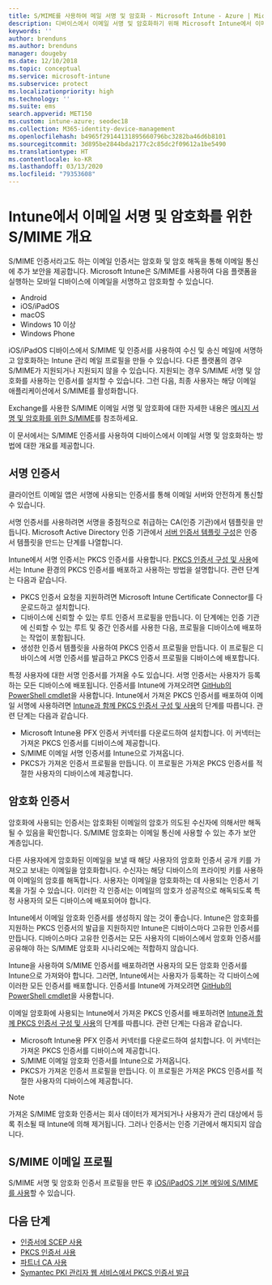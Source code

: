 ```yaml
---
title: S/MIME를 사용하여 메일 서명 및 암호화 - Microsoft Intune - Azure | Microsoft Docs
description: 디바이스에서 이메일 서명 및 암호화하기 위해 Microsoft Intune에서 이메일 디지털 인증서를 사용하는 방법을 알아봅니다. 이러한 인증서는 S/MIME라고 하고 디바이스 구성 프로필을 사용하여 구성됩니다. 서명 및 암호화 인증서는 PKCS 또는 프라이빗 인증서를 사용하고 커넥터를 사용하여 인증서를 가져옵니다.
keywords: ''
author: brenduns
ms.author: brenduns
manager: dougeby
ms.date: 12/10/2018
ms.topic: conceptual
ms.service: microsoft-intune
ms.subservice: protect
ms.localizationpriority: high
ms.technology: ''
ms.suite: ems
search.appverid: MET150
ms.custom: intune-azure; seodec18
ms.collection: M365-identity-device-management
ms.openlocfilehash: b4965f29144131895660796bc3282ba46d6b8101
ms.sourcegitcommit: 3d895be2844bda2177c2c85dc2f09612a1be5490
ms.translationtype: HT
ms.contentlocale: ko-KR
ms.lasthandoff: 03/13/2020
ms.locfileid: "79353608"
---
```

# <a name="smime-overview-to-sign-and-encrypt-email-in-intune"></a>Intune에서 이메일 서명 및 암호화를 위한 S/MIME 개요

S/MIME 인증서라고도 하는 이메일 인증서는 암호화 및 암호 해독을 통해 이메일 통신에 추가 보안을 제공합니다. Microsoft Intune은 S/MIME를 사용하여 다음 플랫폼을 실행하는 모바일 디바이스에 이메일을 서명하고 암호화할 수 있습니다.

- Android
- iOS/iPadOS
- macOS
- Windows 10 이상
- Windows Phone

iOS/iPadOS 디바이스에서 S/MIME 및 인증서를 사용하여 수신 및 송신 메일에 서명하고 암호화하는 Intune 관리 메일 프로필을 만들 수 있습니다. 다른 플랫폼의 경우 S/MIME가 지원되거나 지원되지 않을 수 있습니다. 지원되는 경우 S/MIME 서명 및 암호화를 사용하는 인증서를 설치할 수 있습니다. 그런 다음, 최종 사용자는 해당 이메일 애플리케이션에서 S/MIME를 활성화합니다.

Exchange를 사용한 S/MIME 이메일 서명 및 암호화에 대한 자세한 내용은 [메시지 서명 및 암호화를 위한 S/MIME](https://docs.microsoft.com/Exchange/policy-and-compliance/smime)를 참조하세요.

이 문서에서는 S/MIME 인증서를 사용하여 디바이스에서 이메일 서명 및 암호화하는 방법에 대한 개요를 제공합니다.

## <a name="signing-certificates"></a>서명 인증서

클라이언트 이메일 앱은 서명에 사용되는 인증서를 통해 이메일 서버와 안전하게 통신할 수 있습니다.

서명 인증서를 사용하려면 서명을 중점적으로 취급하는 CA(인증 기관)에서 템플릿을 만듭니다. Microsoft Active Directory 인증 기관에서 [서버 인증서 템플릿 구성](https://docs.microsoft.com/windows-server/networking/core-network-guide/cncg/server-certs/configure-the-server-certificate-template)은 인증서 템플릿을 만드는 단계를 나열합니다.

Intune에서 서명 인증서는 PKCS 인증서를 사용합니다. [PKCS 인증서 구성 및 사용](certficates-pfx-configure.md)에서는 Intune 환경의 PKCS 인증서를 배포하고 사용하는 방법을 설명합니다. 관련 단계는 다음과 같습니다.

- PKCS 인증서 요청을 지원하려면 Microsoft Intune Certificate Connector를 다운로드하고 설치합니다.
- 디바이스에 신뢰할 수 있는 루트 인증서 프로필을 만듭니다. 이 단계에는 인증 기관에 신뢰할 수 있는 루트 및 중간 인증서를 사용한 다음, 프로필을 디바이스에 배포하는 작업이 포함됩니다.
- 생성한 인증서 템플릿을 사용하여 PKCS 인증서 프로필을 만듭니다. 이 프로필은 디바이스에 서명 인증서를 발급하고 PKCS 인증서 프로필을 디바이스에 배포합니다.

특정 사용자에 대한 서명 인증서를 가져올 수도 있습니다. 서명 인증서는 사용자가 등록하는 모든 디바이스에 배포됩니다. 인증서를 Intune에 가져오려면 [GitHub의 PowerShell cmdlet](https://github.com/Microsoft/Intune-Resource-Access)을 사용합니다. Intune에서 가져온 PKCS 인증서를 배포하여 이메일 서명에 사용하려면 [Intune과 함께 PKCS 인증서 구성 및 사용](certficates-pfx-configure.md)의 단계를 따릅니다. 관련 단계는 다음과 같습니다.

- Microsoft Intune용 PFX 인증서 커넥터를 다운로드하여 설치합니다. 이 커넥터는 가져온 PKCS 인증서를 디바이스에 제공합니다.
- S/MIME 이메일 서명 인증서를 Intune으로 가져옵니다.
- PKCS가 가져온 인증서 프로필을 만듭니다. 이 프로필은 가져온 PKCS 인증서를 적절한 사용자의 디바이스에 제공합니다.

## <a name="encryption-certificates"></a>암호화 인증서

암호화에 사용되는 인증서는 암호화된 이메일의 암호가 의도된 수신자에 의해서만 해독될 수 있음을 확인합니다. S/MIME 암호화는 이메일 통신에 사용할 수 있는 추가 보안 계층입니다.

다른 사용자에게 암호화된 이메일을 보낼 때 해당 사용자의 암호화 인증서 공개 키를 가져오고 보내는 이메일을 암호화합니다. 수신자는 해당 디바이스의 프라이빗 키를 사용하여 이메일의 암호를 해독합니다. 사용자는 이메일을 암호화하는 데 사용되는 인증서 기록을 가질 수 있습니다. 이러한 각 인증서는 이메일의 암호가 성공적으로 해독되도록 특정 사용자의 모든 디바이스에 배포되어야 합니다.

Intune에서 이메일 암호화 인증서를 생성하지 않는 것이 좋습니다. Intune은 암호화를 지원하는 PKCS 인증서의 발급을 지원하지만 Intune은 디바이스마다 고유한 인증서를 만듭니다. 디바이스마다 고유한 인증서는 모든 사용자의 디바이스에서 암호화 인증서를 공유해야 하는 S/MIME 암호화 시나리오에는 적합하지 않습니다.

Intune을 사용하여 S/MIME 인증서를 배포하려면 사용자의 모든 암호화 인증서를 Intune으로 가져와야 합니다. 그러면, Intune에서는 사용자가 등록하는 각 디바이스에 이러한 모든 인증서를 배포합니다. 인증서를 Intune에 가져오려면 [GitHub의 PowerShell cmdlet](https://github.com/Microsoft/Intune-Resource-Access)을 사용합니다.

이메일 암호화에 사용되는 Intune에서 가져온 PKCS 인증서를 배포하려면 [Intune과 함께 PKCS 인증서 구성 및 사용](certficates-pfx-configure.md)의 단계를 따릅니다. 관련 단계는 다음과 같습니다.

- Microsoft Intune용 PFX 인증서 커넥터를 다운로드하여 설치합니다. 이 커넥터는 가져온 PKCS 인증서를 디바이스에 제공합니다.
- S/MIME 이메일 암호화 인증서를 Intune으로 가져옵니다.
- PKCS가 가져온 인증서 프로필을 만듭니다. 이 프로필은 가져온 PKCS 인증서를 적절한 사용자의 디바이스에 제공합니다.

 > [!NOTE]
 > 가져온 S/MIME 암호화 인증서는 회사 데이터가 제거되거나 사용자가 관리 대상에서 등록 취소될 때 Intune에 의해 제거됩니다. 그러나 인증서는 인증 기관에서 해지되지 않습니다.

## <a name="smime-email-profiles"></a>S/MIME 이메일 프로필

S/MIME 서명 및 암호화 인증서 프로필을 만든 후 [iOS/iPadOS 기본 메일에 S/MIME를 사용](../configuration/email-settings-ios.md)할 수 있습니다.

## <a name="next-steps"></a>다음 단계

- [인증서에 SCEP 사용](certificates-scep-configure.md)
- [PKCS 인증서 사용](certficates-pfx-configure.md)
- [파트너 CA 사용](certificate-authority-add-scep-overview.md)
- [Symantec PKI 관리자 웹 서비스에서 PKCS 인증서 발급](certificates-digicert-configure.md)
